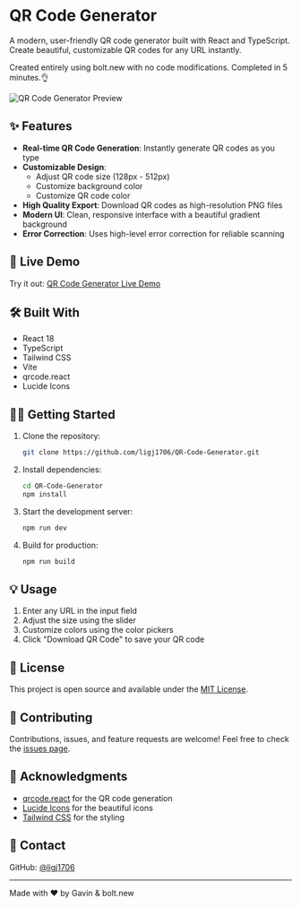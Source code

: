 # QR Code Generator

A modern, user-friendly QR code generator built with React and TypeScript. Create beautiful, customizable QR codes for any URL instantly.

Created entirely using bolt.new with no code modifications. Completed in 5 minutes.👌

![QR Code Generator Preview](https://images.unsplash.com/photo-1605236453806-6ff36851218e?auto=format&fit=crop&q=80&w=2000)

## ✨ Features

- **Real-time QR Code Generation**: Instantly generate QR codes as you type
- **Customizable Design**: 
  - Adjust QR code size (128px - 512px)
  - Customize background color
  - Customize QR code color
- **High Quality Export**: Download QR codes as high-resolution PNG files
- **Modern UI**: Clean, responsive interface with a beautiful gradient background
- **Error Correction**: Uses high-level error correction for reliable scanning

## 🚀 Live Demo

Try it out: [QR Code Generator Live Demo](https://qr-code-generator-demo.netlify.app)

## 🛠️ Built With

- React 18
- TypeScript
- Tailwind CSS
- Vite
- qrcode.react
- Lucide Icons

## 🏃‍♂️ Getting Started

1. Clone the repository:
   ```bash
   git clone https://github.com/ligj1706/QR-Code-Generator.git
   ```

2. Install dependencies:
   ```bash
   cd QR-Code-Generator
   npm install
   ```

3. Start the development server:
   ```bash
   npm run dev
   ```

4. Build for production:
   ```bash
   npm run build
   ```

## 💡 Usage

1. Enter any URL in the input field
2. Adjust the size using the slider
3. Customize colors using the color pickers
4. Click "Download QR Code" to save your QR code

## 📝 License

This project is open source and available under the [MIT License](LICENSE).

## 🤝 Contributing

Contributions, issues, and feature requests are welcome! Feel free to check the [issues page](https://github.com/ligj1706/QR-Code-Generator/issues).

## 👏 Acknowledgments

- [qrcode.react](https://github.com/zpao/qrcode.react) for the QR code generation
- [Lucide Icons](https://lucide.dev) for the beautiful icons
- [Tailwind CSS](https://tailwindcss.com) for the styling

## 📧 Contact

GitHub: [@ligj1706](https://github.com/ligj1706)

---

Made with ❤️ by Gavin & bolt.new
